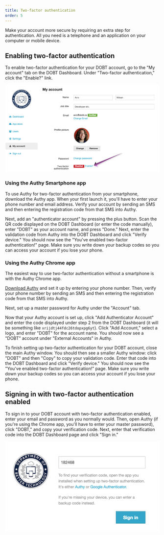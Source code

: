 ```yaml
---
title: Two-factor authentication
order: 5
---
```


Make your account more secure by requiring an extra step for authentication. All you need is a telephone and an application on your computer or mobile device.

## Enabling two-factor authentication

To enable two-factor authentication for your DOBT account, go to the "My account" tab on the DOBT Dashboard. Under "Two-factor authentication," click the "Enable?" link.

![enable 2fa](../images/enable_2fa.png)

### Using the Authy Smartphone app

To use Authy for two-factor authentication from your smartphone, download the Authy app. When your first launch it, you'll have to enter your phone number and email address. Verify your account by sending an SMS and then entering the registration code from that SMS into Authy.

Next, add an "authenticator account" by pressing the plus button. Scan the QR code displayed on the DOBT Dashboard (or enter the code manually), enter "DOBT" as your account name, and press "Done." Next, enter the validation code from Authy into the DOBT Dashboard and click "Verify device." You should now see the "You've enabled two-factor authentication!" page. Make sure you write down your backup codes so you can access your account if you lose your phone.

### Using the Authy Chrome app

The easiest way to use two-factor authentication without a smartphone is with the Authy Chrome app.

[Download Authy](https://chrome.google.com/webstore/detail/authy/gaedmjdfmmahhbjefcbgaolhhanlaolb) and set it up by entering your phone number. Then, verify your phone number by sending an SMS and then entering the registration code from that SMS into Authy.

Next, set up a master password for Authy under the "Account" tab.

Now that your Authy account is set up, click "Add Authenticator Account" and enter the code displayed under step 2 from the DOBT Dashboard (it will be something like `xrijdtj44fdc26tdopxpg6yt`). Click "Add Account," select a logo, and enter "DOBT" for the account name. You should now see a "DOBT" account under "External Accounts" in Authy.

To finish setting up two-factor authentication for your DOBT account, close the main Authy window. You should then see a smaller Authy window: click "DOBT" and then "Copy" to copy your validation code. Enter that code into the DOBT Dashboard and click "Verify device." You should now see the "You've enabled two-factor authentication!" page. Make sure you write down your backup codes so you can access your account if you lose your phone.

## Signing in with two-factor authentication enabled

To sign in to your DOBT account with two-factor authentication enabled, enter your email and password as you normally would. Then, open Authy (if you're using the Chrome app, you'll have to enter your master password), click "DOBT," and copy your verification code. Next, enter that verification code into the DOBT Dashboard page and click "Sign in."

![login with 2fa](../images/2fa_login_verify.png)
